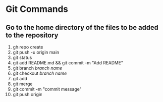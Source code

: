 # Git Commands

## Go to the home directory of the files to be added to the repository

1. gh repo create
2. git push -u origin main
3. git status
4. git add README.md && git commit -m "Add README"
5. git branch *branch name*
6. git checkout *branch name*
7. git add
8. git merge
9. git commit -m "commit message"
10. git push origin
